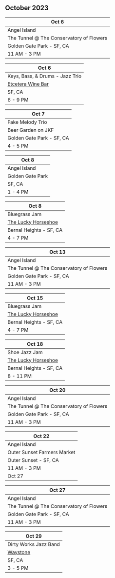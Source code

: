 ## October 2023

| Oct 6
|-
| Angel Island
| The Tunnel @ The Conservatory of Flowers
| Golden Gate Park - SF, CA
| 11 AM - 3 PM


| Oct 6
|-
| Keys, Bass, & Drums - Jazz Trio
| <a href="https://etceterawinebar.com" target="etc">Etcetera Wine Bar</a>
| SF, CA
| 6 - 9 PM

| Oct 7
|-
| Fake Melody Trio
| Beer Garden on JKF
| Golden Gate Park - SF, CA
| 4 - 5 PM

| Oct 8
|-
| Angel Island
| Golden Gate Park
| SF, CA
| 1 - 4 PM

| Oct 8
|-
| Bluegrass Jam
| <a href="https://www.theluckyhorseshoebar.com/" target="Shoe">The Lucky Horseshoe</a>
| Bernal Heights - SF, CA
| 4 - 7 PM

| Oct 13
|-
| Angel Island
| The Tunnel @ The Conservatory of Flowers
| Golden Gate Park - SF, CA
| 11 AM - 3 PM

| Oct 15
|-
| Bluegrass Jam
| <a href="https://www.theluckyhorseshoebar.com/" target="Shoe">The Lucky Horseshoe</a>
| Bernal Heights - SF, CA
| 4 - 7 PM

| Oct 18
|-
| Shoe Jazz Jam
| <a href="https://www.theluckyhorseshoebar.com/" target="Shoe">The Lucky Horseshoe</a>
| Bernal Heights - SF, CA
| 8 - 11 PM

| Oct 20
|-
| Angel Island
| The Tunnel @ The Conservatory of Flowers
| Golden Gate Park - SF, CA
| 11 AM - 3 PM

| Oct 22
|-
| Angel Island
| Outer Sunset Farmers Market
| Outer Sunset - SF, CA
| 11 AM - 3 PM
| Oct 27

| Oct 27
|-
| Angel Island
| The Tunnel @ The Conservatory of Flowers
| Golden Gate Park - SF, CA
| 11 AM - 3 PM

| Oct 29
|-
| Dirty Works Jazz Band
| <a href="https://www.waystonesf.com" target="new">Waystone</a>
| SF, CA
| 3 - 5 PM

